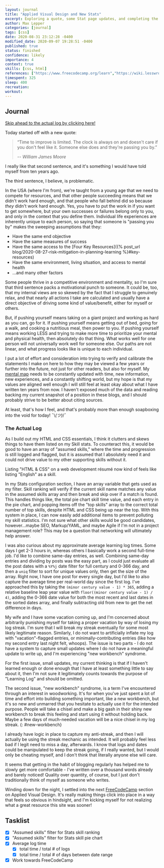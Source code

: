 ```yaml
---
layout: journal
title: "Applied Visual Design and New Stats"
excerpt: Exploring a quote, some Stat page updates, and completing the next section on FreeCodeCamp.
author: Max Lepper
categories: [journal]
tags: [css]
date: 2020-08-31 23:12:28 -0400
modified_date: 2020-09-07 19:28:51 -0400
published: true
status: finished
confidence: likely
importance: 4
context: true
skills: [css, html]
references: ["https://www.freecodecamp.org/learn","https://wiki.lesswrong.com/wiki/The_map_is_not_the_territory"]
timespent: 325
sleep: 400
recreation:
workout:
---
```


## Journal

[Skip ahead to the actual log by clicking here!](#the-actual-log)

Today started off with a new quote:

>“Time to improve is limited. The clock is always on and doesn't care if you don't feel like it. Someone else does and they're passing you by.”
>
> -- <cite>William James Moore</cite>

I really like that second sentence, and it's something I would have told myself from ten years ago.

The third sentence, I believe, is problematic.

In the USA (where I'm from), we're taught from a young age that we need to compete for resources, and that other people succeeding means that we didn't work hard enough, and that people who fall behind did so because _they_ didn't work hard enough. Yes, you have to put the work in if you want to get somewhere, but your own successes or failures belong only to you, and only in the context that you define them. Individual life experiences are inherently unique to each person, so saying that someone is "passing you by" makes the sweeping assumptions that they:

- Have the same end objective
- Have the same measures of success
- Have the same access to the [Four Key Resources]({% post_url blog/2020-08-27-risk-mitigation-in-planning-learning %}#key-resources)
- Have the same environment, living situation, and access to mental health
- ...and many other factors

Some people thrive in a competitive environment and mentality, so I'm sure that third sentence packs a motivational punch to someone. It could be, too, that my internal views are so skewed by the fact that I struggle to genuinely relax, and that nearly all actions I take are calculated and usually have a direct objective of driving some kind of value/benefit, either for myself or others.

But, if pushing yourself means taking on a giant project and working as hard as you can, go for it. If pushing yourself means getting out of bed, going for a walk, and cooking a nutritious meal, then power to you. If pushing yourself means working LESS and trying to make more time to prioritize your mental and physical health, then absolutely do that thing. What works well for one person will not universally work well for someone else. Our paths are not linear, and what progress looks like is unique to each individual.

I put a lot of effort and consideration into trying to verify and calibrate the statements I make on here to how they may be viewed a few years or further into the future, not just for other readers, but also for myself. My [mental map]({{page.references[1]}}) needs to be constantly updated with time, new information, new experiences, and a constantly shifting world, but my hope is that my values are aligned well enough I will still feel at least okay about what I have written ten years from now. I haven't exposed much of the data and reading backing my current snapshot of a position in these blogs, and I should probably strive to be better about citing sources.

At least, that's how I feel, and that's probably more than enough soapboxing into the void for today! <span style="white-space: nowrap">¯\\_(ツ)_/¯<span>

### The Actual Log

As I build out my HTML and CSS essentials, I think it clutters and skews things to have them listed on my Skill stats. To counteract this, it would be good to have an array of "assumed skills," where the time and progression is still logged and flagged, but it is assumed that I absolutely need it and could not drive value to my other supporting skills without it.

Listing "HTML & CSS" on a web development résumé now kind of feels like listing "English" as a skill.

In my Stats configuration section, I have an array variable that gets used as my filter. Skill ranking will verify if the current skill name matches any value in the assumed skills array and then break and skip over if a match is found. This handles things like, the total pie chart skill time value, and each entry in the pie chart, and popping items off the "top skills" array to the correct total number of top skills, despite HTML and CSS being up near the top. With this system in place, I can now easily add additional items to prevent polluting my skill statistics. I'm not sure what other skills would be good candidates, however...maybe SEO, Markup/YAML, and maybe Agile if I'm not in a project management role? This may be a question that networking will ultimately help answer.

I was also curious about my approximate average learning log times. Some days I get 2-3 hours in, whereas others I basically work a second full-time job. I'd like to combine same-day entries, as well. Combining same-day entries and dividing by posts was the easy part, as I could just evaluate all the post dates with a `%Y%j` date filter for full century and 0-366 day, and then a `uniq` filter to sort for unique values only, then get the size of the array. Right now, I have one post for every single day, but I'd like to also capture the average time per real-world day since the first log. I've approached this by taking the `(minor century value - 1) * 365`, adding a relative baseline leap year value with `floor((minor century value - 1) / 4)`, adding the 0-366 date value for both the most recent and last dates in the sorted dates array, and finally subtracting old from new to get the net difference in days.

My wife and I have some vacation coming up, and I'm concerned about arbitrarily punishing myself for taking a proper vacation by way of losing my log streak. I'm sure that I will break my streak eventually for some most likely legitimate reason. Similarly, I do not want to artificially inflate my log with "vacation"-flagged entries, or minimally-contributing entries (like how my second entry last night felt, whoops). The issue is two parts - I do not have a system to capture small updates where I do not have a meaningful update to write up, and I'm experiencing "new workbench" syndrome.

For the first issue, small updates, my current thinking is that if I haven't learned enough or done enough that I have at least something little to say about it, then I'm not sure it legitimately counts towards the purpose of "Learning Log" and should be omitted.

The second issue, "new workbench" syndrome, is a term I've encountered through an interest in woodworking. It's for when you've just spent a lot of time and effort into building something important, like a new workbench, but it's so new and unmarred that you hesitate to actually use it for the intended purpose. People will take a chisel and make a big gash in their shiny new workbench to break this feeling and start using it without holding back. Maybe a few days of much-needed vacation will be a nice chisel in my log streak.
{: #new-workbench}

I already have logic in place to capture my anti-streak, and then I will actually be using the streak mechanic as intended. It will probably feel less bad if I legit need to miss a day, afterwards. I know that logs and dates could be manipulated to keep the streak going, if I really wanted, but I would only be cheating myself, and I don't think that literally anyone else will care.

It seems that getting in the habit of blogging regularly has helped me to slowly get more comfortable - I've written over a thousand words already and barely noticed! Quality over quantity, of course, but I just don't traditionally think of myself as someone who writes.

Winding down for the night, I settled into the next [FreeCodeCamp]({{page.references[0]}}) section on Applied Visual Design. It's really making things click into place in a way that feels so obvious in hindsight, and I'm kicking myself for not realizing what a great resource this site was sooner!

## Tasklist

- [x] "Assumed skills" filter for Stats skill ranking
- [x] "Assumed skills" filter for Stats skill pie chart
- [x] Average log time
  - [x] total time / total # of logs
  - [x] total time / total # of days between date range
- [x] Work towards FreeCodeCamp
